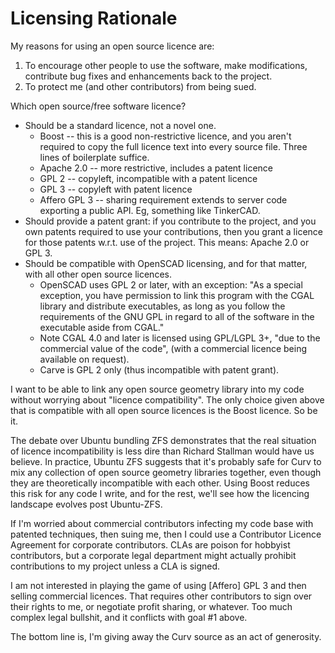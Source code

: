 # Licensing Rationale

My reasons for using an open source licence are:
 1. To encourage other people to use the software, make modifications,
    contribute bug fixes and enhancements back to the project.
 2. To protect me (and other contributors) from being sued.

Which open source/free software licence?
* Should be a standard licence, not a novel one.
  * Boost -- this is a good non-restrictive licence, and you aren't required
    to copy the full licence text into every source file.
    Three lines of boilerplate suffice.
  * Apache 2.0 -- more restrictive, includes a patent licence
  * GPL 2 -- copyleft, incompatible with a patent licence
  * GPL 3 -- copyleft with patent licence
  * Affero GPL 3 -- sharing requirement extends to server code exporting
    a public API. Eg, something like TinkerCAD.
* Should provide a patent grant: if you contribute to the project,
  and you own patents required to use your contributions,
  then you grant a licence for those patents w.r.t. use of the project.
  This means: Apache 2.0 or GPL 3.
* Should be compatible with OpenSCAD licensing, and for that matter,
  with all other open source licences.
  * OpenSCAD uses GPL 2 or later, with an exception:
    "As a special exception, you have permission to link this program
    with the CGAL library and distribute executables, as long as you
    follow the requirements of the GNU GPL in regard to all of the
    software in the executable aside from CGAL."
  * Note CGAL 4.0 and later is licensed using GPL/LGPL 3+,
    "due to the commercial value of the code",
    (with a commercial licence being available on request).
  * Carve is GPL 2 only (thus incompatible with patent grant).

I want to be able to link any open source geometry library into my code
without worrying about "licence compatibility". The only choice given
above that is compatible with all open source licences is the Boost licence.
So be it.

The debate over Ubuntu bundling ZFS demonstrates that the real situation of
licence incompatibility is less dire than Richard Stallman would have us
believe. In practice, Ubuntu ZFS suggests that it's probably safe for Curv
to mix any collection of open source geometry libraries together, even though
they are theoretically incompatible with each other. Using Boost reduces this
risk for any code I write, and for the rest, we'll see how the licencing
landscape evolves post Ubuntu-ZFS.

If I'm worried about commercial contributors infecting my code base with
patented techniques, then suing me, then I could use a Contributor Licence
Agreement for corporate contributors. CLAs are poison for hobbyist contributors,
but a corporate legal department might actually prohibit contributions to my
project unless a CLA is signed.

I am not interested in playing the game of using [Affero] GPL 3 and then
selling commercial licences. That requires other contributors to sign over
their rights to me, or negotiate profit sharing, or whatever. Too much
complex legal bullshit, and it conflicts with goal #1 above.

The bottom line is, I'm giving away the Curv source as an act of generosity.
